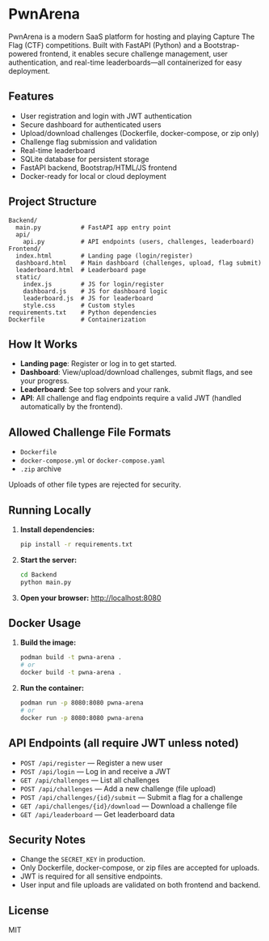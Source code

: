 # PwnArena

PwnArena is a modern SaaS platform for hosting and playing Capture The Flag (CTF) competitions. Built with FastAPI (Python) and a Bootstrap-powered frontend, it enables secure challenge management, user authentication, and real-time leaderboards—all containerized for easy deployment.

## Features
- User registration and login with JWT authentication
- Secure dashboard for authenticated users
- Upload/download challenges (Dockerfile, docker-compose, or zip only)
- Challenge flag submission and validation
- Real-time leaderboard
- SQLite database for persistent storage
- FastAPI backend, Bootstrap/HTML/JS frontend
- Docker-ready for local or cloud deployment

## Project Structure
```
Backend/
  main.py           # FastAPI app entry point
  api/
    api.py          # API endpoints (users, challenges, leaderboard)
Frontend/
  index.html        # Landing page (login/register)
  dashboard.html    # Main dashboard (challenges, upload, flag submit)
  leaderboard.html  # Leaderboard page
  static/
    index.js        # JS for login/register
    dashboard.js    # JS for dashboard logic
    leaderboard.js  # JS for leaderboard
    style.css       # Custom styles
requirements.txt    # Python dependencies
Dockerfile          # Containerization
```

## How It Works
- **Landing page**: Register or log in to get started.
- **Dashboard**: View/upload/download challenges, submit flags, and see your progress.
- **Leaderboard**: See top solvers and your rank.
- **API**: All challenge and flag endpoints require a valid JWT (handled automatically by the frontend).

## Allowed Challenge File Formats
- `Dockerfile`
- `docker-compose.yml` or `docker-compose.yaml`
- `.zip` archive

Uploads of other file types are rejected for security.

## Running Locally
1. **Install dependencies:**
   ```bash
   pip install -r requirements.txt
   ```
2. **Start the server:**
   ```bash
   cd Backend
   python main.py
   ```
3. **Open your browser:**
   [http://localhost:8080](http://localhost:8080)

## Docker Usage
1. **Build the image:**
   ```bash
   podman build -t pwna-arena .
   # or
   docker build -t pwna-arena .
   ```
2. **Run the container:**
   ```bash
   podman run -p 8080:8080 pwna-arena
   # or
   docker run -p 8080:8080 pwna-arena
   ```

## API Endpoints (all require JWT unless noted)
- `POST /api/register` — Register a new user
- `POST /api/login` — Log in and receive a JWT
- `GET /api/challenges` — List all challenges
- `POST /api/challenges` — Add a new challenge (file upload)
- `POST /api/challenges/{id}/submit` — Submit a flag for a challenge
- `GET /api/challenges/{id}/download` — Download a challenge file
- `GET /api/leaderboard` — Get leaderboard data

## Security Notes
- Change the `SECRET_KEY` in production.
- Only Dockerfile, docker-compose, or zip files are accepted for uploads.
- JWT is required for all sensitive endpoints.
- User input and file uploads are validated on both frontend and backend.

## License
MIT
